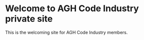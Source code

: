 # Welcome to AGH Code Industry private site

This is the welcoming site for AGH Code Industry members.